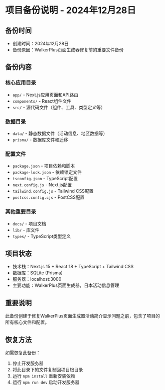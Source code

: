 # 项目备份说明 - 2024年12月28日

## 备份时间
- 创建时间：2024年12月28日
- 备份原因：WalkerPlus页面生成器修复前的重要文件备份

## 备份内容

### 核心应用目录
- `app/` - Next.js应用页面和API路由
- `components/` - React组件文件
- `src/` - 源代码文件（组件、工具、类型定义等）

### 数据目录
- `data/` - 静态数据文件（活动信息、地区数据等）
- `prisma/` - 数据库文件和迁移

### 配置文件
- `package.json` - 项目依赖和脚本
- `package-lock.json` - 依赖锁定文件
- `tsconfig.json` - TypeScript配置
- `next.config.js` - Next.js配置
- `tailwind.config.js` - Tailwind CSS配置
- `postcss.config.cjs` - PostCSS配置

### 其他重要目录
- `docs/` - 项目文档
- `lib/` - 库文件
- `types/` - TypeScript类型定义

## 项目状态
- 技术栈：Next.js 15 + React 18 + TypeScript + Tailwind CSS
- 数据库：SQLite (Prisma)
- 服务器：localhost:3000
- 主要功能：WalkerPlus页面生成器，日本活动信息管理

## 重要说明
此备份创建于修复WalkerPlus页面生成器活动简介显示问题之前，包含了项目的所有核心文件和配置。

## 恢复方法
如需恢复此备份：
1. 停止开发服务器
2. 将此目录下的文件复制回项目根目录
3. 运行 `npm install` 重新安装依赖
4. 运行 `npm run dev` 启动开发服务器 